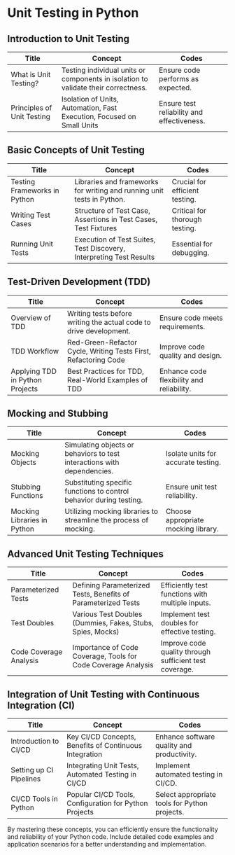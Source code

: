 # Unit Testing in Python

## Introduction to Unit Testing

| Title                       | Concept                                                            | Codes                                           |
|-----------------------------|--------------------------------------------------------------------|------------------------------------------------|
| What is Unit Testing?       | Testing individual units or components in isolation to validate their correctness. | Ensure code performs as expected. |
| Principles of Unit Testing  | Isolation of Units, Automation, Fast Execution, Focused on Small Units | Ensure test reliability and effectiveness. |

## Basic Concepts of Unit Testing

| Title                       | Concept                                                            | Codes                                           |
|-----------------------------|--------------------------------------------------------------------|------------------------------------------------|
| Testing Frameworks in Python | Libraries and frameworks for writing and running unit tests in Python. | Crucial for efficient testing. |
| Writing Test Cases          | Structure of Test Case, Assertions in Test Cases, Test Fixtures     | Critical for thorough testing. |
| Running Unit Tests          | Execution of Test Suites, Test Discovery, Interpreting Test Results | Essential for debugging. |

## Test-Driven Development (TDD)

| Title                       | Concept                                                            | Codes                                           |
|-----------------------------|--------------------------------------------------------------------|------------------------------------------------|
| Overview of TDD              | Writing tests before writing the actual code to drive development. | Ensure code meets requirements. |
| TDD Workflow                | Red-Green-Refactor Cycle, Writing Tests First, Refactoring Code    | Improve code quality and design. |
| Applying TDD in Python Projects | Best Practices for TDD, Real-World Examples of TDD               | Enhance code flexibility and reliability. |

## Mocking and Stubbing

| Title                       | Concept                                                            | Codes                                           |
|-----------------------------|--------------------------------------------------------------------|------------------------------------------------|
| Mocking Objects             | Simulating objects or behaviors to test interactions with dependencies. | Isolate units for accurate testing. |
| Stubbing Functions          | Substituting specific functions to control behavior during testing. | Ensure unit test reliability. |
| Mocking Libraries in Python | Utilizing mocking libraries to streamline the process of mocking. | Choose appropriate mocking library. |

## Advanced Unit Testing Techniques

| Title                       | Concept                                                            | Codes                                           |
|-----------------------------|--------------------------------------------------------------------|------------------------------------------------|
| Parameterized Tests         | Defining Parameterized Tests, Benefits of Parameterized Tests       | Efficiently test functions with multiple inputs. |
| Test Doubles                | Various Test Doubles (Dummies, Fakes, Stubs, Spies, Mocks)         | Implement test doubles for effective testing. |
| Code Coverage Analysis      | Importance of Code Coverage, Tools for Code Coverage Analysis      | Improve code quality through sufficient test coverage. |

## Integration of Unit Testing with Continuous Integration (CI)

| Title                       | Concept                                                            | Codes                                           |
|-----------------------------|--------------------------------------------------------------------|------------------------------------------------|
| Introduction to CI/CD       | Key CI/CD Concepts, Benefits of Continuous Integration            | Enhance software quality and productivity. |
| Setting up CI Pipelines     | Integrating Unit Tests, Automated Testing in CI/CD               | Implement automated testing in CI/CD. |
| CI/CD Tools in Python       | Popular CI/CD Tools, Configuration for Python Projects            | Select appropriate tools for Python projects. |

By mastering these concepts, you can efficiently ensure the functionality and reliability of your Python code. Include detailed code examples and application scenarios for a better understanding and implementation.